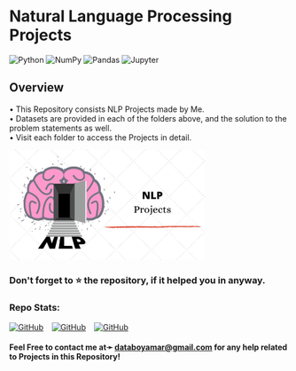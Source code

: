 # Natural Language Processing Projects<br>
<img alt="Python" src="https://img.shields.io/badge/python%20-%2314354C.svg?&style=for-the-badge&logo=python&logoColor=white" /> <img alt="NumPy" src="https://img.shields.io/badge/numpy%20-%23013243.svg?&style=for-the-badge&logo=numpy&logoColor=white" /> <img alt="Pandas" src="https://img.shields.io/badge/pandas%20-%23150458.svg?&style=for-the-badge&logo=pandas&logoColor=white" /> <img alt="Jupyter" src="https://img.shields.io/badge/Jupyter%20-%23F37626.svg?&style=for-the-badge&logo=Jupyter&logoColor=white" />


## Overview
• This Repository consists NLP Projects made by Me.<br/>
• Datasets are provided in each of the folders above, and the solution to the problem statements as well.<br>
• Visit each folder to access the Projects in detail.

<img src="https://github.com/amark720/Amar-kumar/blob/master/ScreenShots/NLP_Banner.png" alt="Landing Page" height="50%" width="70%" />

### Don't forget to ⭐ the repository, if it helped you in anyway.<br>

### Repo Stats:
[![GitHub](https://img.shields.io/github/followers/amark720?style=social)](https://github.com/amark720)  &ensp;  [![GitHub](https://img.shields.io/github/stars/amark720/NLP-Projects?style=social)](https://github.com/amark720/NLP-Projects)  &ensp;  [![GitHub](https://img.shields.io/github/forks/amark720/NLP-Projects?style=social)](https://github.com/amark720/NLP-Projects)
#### Feel Free to contact me at➛ databoyamar@gmail.com for any help related to Projects in this Repository!
